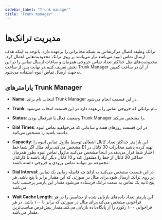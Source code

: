 ```yaml
---
sidebar_label: "Trunk manager"
title: "Trunk manager"
---
```


# مدیریت ترانک‌ها

ترانک وظیفه اتصال مرکزتماس به شبکه مخابراتی را برعهده دارد، باتوجه به اینکه هدف ارسال تماس انبوه می‌باشد نیاز می‌باشد بر روی ترانک محدودیت‌هایی اعمال کرد. محدودیت‌های مثل حداکثر تعداد تماس خروجی همزمان و ساعات ارسال تماس را در این بخش تعریف کنیم.در نهایت پس از ساخت  Trunk Manager از آن در ساخت کمپین به‌جهت ارسال تماس انبوه استفاده می‌شود.
## پارامترهای Trunk Manager

- **Name**: انتخاب نام برای Trunk Manager در این قسمت انجام می‌شود.

- **Trunk**: نام ترانکی که خروجی تماس را برعهده دارد در این قسمت انتخاب می‌شود.

- **Status**: وضعیت فعال یا غیرفعال بودن Trunk Manager را مشخص می‌کند.

- **Dial Times**: در این قسمت روزهای هفته و ساعاتی که می‌خواهید تماس انبوه داشته باشید را مشخص می‌کنید.

- **Capacity**: این پارامتر حداکثر تعداد کانال اشغالی توسط ماژول تماس انبوه را مشخص می‌کند،برای مثال اگر شما خط E1 تهیه کرده باشید مخابرات 30 کانال در اختیار شما قرار می‌دهد،در اینجا مشخص می‌کنید ماژول تماس انبوه بطور همزمان حداکثر 20 کانال از خط را مشغول کند و 10 کانال دیگر آزاد باشند تا کارکنان مجموعه نیز بتوانند تماس ورودی و خروجی داشته باشند.

- **Dial Interval**: در این قسمت مشخص می‌کنید به ازائ چه فاصله زمانی یک تماس بر روی ترانک ارسال شود،برای مثال در صورتی که این مقدار برابر با پنج باشد، هر پنج ثانیه یک تماس به سمت ترانک فرستاده می‌شود.مقدار این پارمتر برحسب ثانیه می‌باشد.

- **Wait Cache Length**: این پارمتر تعداد داده‌های بازیابی شده از دیتا‌بیس را در هر فراخونی مشخص می‌کند،برای مثال در صورتی که برابر با ۱۰۰ باشد، در هر فراخوانی ۱۰۰ رکورد را از پایگاه‌داده بازیابی می‌کند.مقدار پیش‌فرض مناسب‌ترین مقدار می‌باشد.
